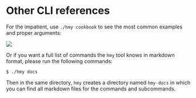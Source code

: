 # Other CLI references

For the impatient, use  `./hmy cookbook` to see the most common examples and proper arguments:

![](https://blobscdn.gitbook.com/v0/b/gitbook-28427.appspot.com/o/assets%2F-LlEOlYqEG_GKuO5Rehq%2F-LssW4rGhdJ6Y7NKDSUH%2F-LssWIVShhya2DCiAxbR%2Fhmy-cookbook.gif?alt=media&token=d6d476ca-13e8-4f5e-bf4f-8d64160398b4)



Or if you want a full list of commands the `hmy` tool knows in markdown format, please run the following commands: 

```text
$ ./hmy docs
```

Then in the same directory, `hmy` creates a directory named `hmy-docs` in which you can find all markdown files for the commands and subcommands.

